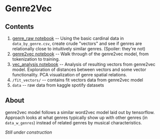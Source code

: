 # Genre2Vec

## Contents

1. [genre_raw notebook](genre_raw.ipynb) -- Using the basic cardinal data in `data_by_genre.csv`, create crude "vectors" and see if genres are relationally close to intuitively similar genres. (Spoiler: they're not)
1. [genre2vec notebook](genre2vec.ipynb) -- Walk through of the genre2vec model, from tokenization to training.
1. [vec_analysis notebook](vec_analysis.ipynb) -- Analysis of resulting vectors from genre2vec model. Exploration of distances between vectors and some vector functionality. PCA visualization of genre spatial relations.
1. `/fit_vectors/` -- contains fit vectors data from genre2vec model
1. `data` -- raw data from kaggle spotify datasets

## About

genre2vec model follows a similar word2vec model laid out by tensorflow. Approach looks at what genres typically show up with other genres (in `data_w_genres`) instead of related genres by musical characteristics.

*Still under construction*